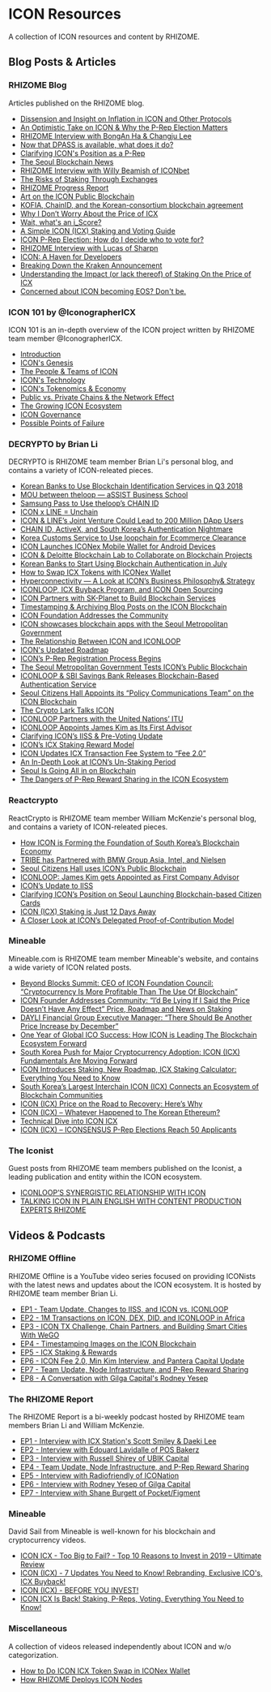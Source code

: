 # ICON Resources
A collection of ICON resources and content by RHIZOME.

## Blog Posts & Articles

### RHIZOME Blog
Articles published on the RHIZOME blog.
* [Dissension and Insight on Inflation in ICON and Other Protocols](https://rhizomeicx.com/inflation-funding/)
* [An Optimistic Take on ICON & Why the P-Rep Election Matters](https://rhizomeicx.com/an-optimistic-take-on-icon-why-the-p-rep-election-matters/)
* [RHIZOME Interview with BongAn Ha & Changju Lee](https://rhizomeicx.com/rhizome-interview-with-bong-changju/)
* [Now that DPASS is available, what does it do?](https://rhizomeicx.com/now-that-dpass-is-available-what-does-it-do/)
* [Clarifying ICON's Position as a P-Rep](https://rhizomeicx.com/clarifying-icons-position-as-a-p-rep/)
* [The Seoul Blockchain News](https://rhizomeicx.com/the-seoul-blockchain-news/)
* [RHIZOME Interview with Willy Beamish of ICONbet](https://rhizomeicx.com/rhizome-interview-with-willy-beamish-of-iconbet/)
* [The Risks of Staking Through Exchanges](https://rhizomeicx.com/the-risks-of-staking-through-exchanges/)
* [RHIZOME Progress Report](https://rhizomeicx.com/rhizome-progress-report/)
* [Art on the ICON Public Blockchain](https://rhizomeicx.com/art-on-the-icon-blockchain/)
* [KOFIA, ChainID, and the Korean-consortium blockchain agreement](https://rhizomeicx.com/kofia-chainid-and-the-korean-consortium-blockchain-agreement/)
* [Why I Don’t Worry About the Price of ICX](https://rhizomeicx.com/why-i-dont-worry-about-the-price-of-icx/)
* [Wait, what's an i_Score?](https://rhizomeicx.com/wait-whats-i_score/)
* [A Simple ICON (ICX) Staking and Voting Guide](https://rhizomeicx.com/a-simple-icon-staking-and-voting-guide/)
* [ICON P-Rep Election: How do I decide who to vote for?](https://rhizomeicx.com/icon-p-rep-election-how-do-i-decide-who-to-vote-for/)
* [RHIZOME Interview with Lucas of Sharpn](https://rhizomeicx.com/rhizome-interview-with-lucas-of-sharpn/)
* [ICON: A Haven for Developers](https://rhizomeicx.com/icon-a-haven-for-developers/)
* [Breaking Down the Kraken Announcement](https://rhizomeicx.com/unleash-the-kraken/)
* [Understanding the Impact (or lack thereof) of Staking On the Price of ICX](https://rhizomeicx.com/understanding-the-impact-or-lack-thereof-of-staking-on-the-price-of-icx/)
* [Concerned about ICON becoming EOS? Don't be.](https://rhizomeicx.com/concerned-about-icon-becoming-eos-dont-be/)

### ICON 101 by @IconographerICX
ICON 101 is an in-depth overview of the ICON project written by RHIZOME team member @IconographerICX.
* [Introduction](https://rhizomeicx.com/icon-101-introduction/)
* [ICON's Genesis](https://rhizomeicx.com/icon-101-icons-genesis/)
* [The People & Teams of ICON](https://rhizomeicx.com/icon-101-the-people-team/)
* [ICON's Technology](https://rhizomeicx.com/icon-101-icons-technology/)
* [ICON's Tokenomics & Economy](https://rhizomeicx.com/icon-101-icon-tokenomics-economy/)
* [Public vs. Private Chains & the Network Effect](https://rhizomeicx.com/icon-101-public-vs-private-chains-the-network-effect/)
* [The Growing ICON Ecosystem](https://rhizomeicx.com/icon-101-the-growing-icon-ecosystem/)
* [ICON Governance](https://rhizomeicx.com/icon-101-icon-governance/)
* [Possible Points of Failure](https://medium.com/@iconographicx/icon-101-part-9-possible-points-of-failure-ff56b6574da6)

### DECRYPTO by Brian Li
DECRYPTO is RHIZOME team member Brian Li's personal blog, and contains a variety of ICON-releated pieces.
* [Korean Banks to Use Blockchain Identification Services in Q3 2018](https://decrypto.net/korean-banks-to-use-blockchain-identification-services-in-q3-2018/?source=github)
* [MOU between theloop — aSSIST Business School](https://decrypto.net/mou-between-theloop-assist-business-school/?source=github)
* [Samsung Pass to Use theloop’s CHAIN ID](https://decrypto.net/samsung-pass-to-use-theloops-chain-id/?source=github)
* [ICON x LINE = Unchain](https://decrypto.net/icon-x-line-unchain/?source=github)
* [ICON & LINE’s Joint Venture Could Lead to 200 Million DApp Users](https://decrypto.net/icon-lines-joint-venture-could-lead-to-200-million-dapp-users/)
* [CHAIN ID, ActiveX, and South Korea’s Authentication Nightmare](https://decrypto.net/chain-id-and-south-koreas-authentication-nightmare/?source=github)
* [Korea Customs Service to Use loopchain for Ecommerce Clearance](https://decrypto.net/korea-customs-service-to-use-loopchain-for-ecommerce-clearance/?source=github)
* [ICON Launches ICONex Mobile Wallet for Android Devices](https://decrypto.net/icon-launches-iconex-mobile-wallet-for-android-devices/?source=github)
* [ICON & Deloitte Blockchain Lab to Collaborate on Blockchain Projects](https://decrypto.net/icon-deloitte-blockchain-lab-to-collaborate-on-blockchain-projects/?source=github)
* [Korean Banks to Start Using Blockchain Authentication in July](https://decrypto.net/korean-banks-to-start-using-blockchain-authentication-in-july/)
* [How to Swap ICX Tokens with ICONex Wallet](https://decrypto.net/how-to-swap-icx-tokens-with-iconex-wallet/?source=github)
* [Hyperconnectivity — A Look at ICON’s Business Philosophy& Strategy](https://decrypto.net/hyperconnectivity-a-look-at-icons-business-philosophy-strategy/?source=github)
* [ICONLOOP, ICX Buyback Program, and ICON Open Sourcing](https://decrypto.net/iconloop-icx-buyback-program-and-icon-open-sourcing/?source=github)
* [ICON Partners with SK-Planet to Build Blockchain Services](https://decrypto.net/icon-partners-with-sk-planet-to-build-blockchain-services/?source=github)
* [Timestamping & Archiving Blog Posts on the ICON Blockchain](https://decrypto.net/timestamping-archiving-blog-posts-on-the-icon-blockchain/?source=github)
* [ICON Foundation Addresses the Community](https://decrypto.net/icon-foundation-addresses-the-community/?source=github)
* [ICON showcases blockchain apps with the Seoul Metropolitan Government](https://decrypto.net/icon-showcases-blockchain-apps-with-the-seoul-metropolitan-government/)
* [The Relationship Between ICON and ICONLOOP](https://decrypto.net/the-relationship-between-icon-and-iconloop/?source=github)
* [ICON's Updated Roadmap](https://decrypto.net/icons-updated-roadmap/?source=github)
* [ICON’s P-Rep Registration Process Begins](https://decrypto.net/icons-p-rep-registration-process-begins/?source=github)
* [The Seoul Metropolitan Government Tests ICON’s Public Blockchain](https://decrypto.net/the-seoul-metropolitan-government-tests-icons-public-blockchain/?source=github)
* [ICONLOOP & SBI Savings Bank Releases Blockchain-Based Authentication Service](https://decrypto.net/iconloop-sbi-savings-bank-releases-blockchain-based-authentication-service/?source=github)
* [Seoul Citizens Hall Appoints its “Policy Communications Team” on the ICON Blockchain](https://decrypto.net/seoul-citizens-hall-appoints-its-policy-communications-team-on-the-icon-blockchain/?source=github)
* [The Crypto Lark Talks ICON](https://decrypto.net/the-crypto-lark-talks-icon/)
* [ICONLOOP Partners with the United Nations’ ITU](https://decrypto.net/iconloop-partners-with-the-united-nations-itu/?source=github)
* [ICONLOOP Appoints James Kim as Its First Advisor](https://decrypto.net/iconloop-appoints-james-kim-as-its-first-advisor/?source=github)
* [Clarifying ICON’s IISS & Pre-Voting Update](https://decrypto.net/clarifying-icons-iiss-pre-voting-update/?source=github)
* [ICON’s ICX Staking Reward Model](https://decrypto.net/icons-icx-staking-reward-model/?source=github)
* [ICON Updates ICX Transaction Fee System to “Fee 2.0”](https://decrypto.net/icon-updates-icx-transaction-fee-system-to-fee-2-0/?source=github)
* [An In-Depth Look at ICON’s Un-Staking Period](https://decrypto.net/an-in-depth-look-at-icons-un-staking-period/?source=github)
* [Seoul Is Going All in on Blockchain](https://decrypto.net/seoul-is-going-all-in-on-blockchain/?source=github)
* [The Dangers of P-Rep Reward Sharing in the ICON Ecosystem](https://decrypto.net/the-dangers-of-p-rep-reward-sharing-in-the-icon-ecosystem/)

### Reactcrypto
ReactCrypto is RHIZOME team member William McKenzie's personal blog, and contains a variety of ICON-releated pieces.
* [How ICON is Forming the Foundation of South Korea’s Blockchain Economy](https://reactcrypto.net/how-icon-is-forming-the-foundation-of-south-koreas-blockchain-economy/)
* [TRIBE has Partnered with BMW Group Asia, Intel, and Nielsen](https://reactcrypto.net/tribe-has-partnered-with-bmw-group-asia-intel-and-nielsen/)
* [Seoul Citizens Hall uses ICON’s Public Blockchain](https://reactcrypto.net/seoul-citizens-hall-uses-icons-public-blockchain/)
* [ICONLOOP: James Kim gets Appointed as First Company Advisor](https://reactcrypto.net/iconloop-james-kim/)
* [ICON’s Update to IISS](https://reactcrypto.net/icons-update-to-iiss/)
* [Clarifying ICON’s Position on Seoul Launching Blockchain-based Citizen Cards](https://reactcrypto.net/clarifying-icons-position-on-seoul-launching-blockchain-based-citizen-cards/)
* [ICON (ICX) Staking is Just 12 Days Away](https://reactcrypto.net/icon-icx-staking/)
* [A Closer Look at ICON’s Delegated Proof-of-Contribution Model](https://reactcrypto.net/icons-delegated-proof-of-contribution-model/)

### Mineable
Mineable.com is RHIZOME team member Mineable's website, and contains a wide variety of ICON related posts.
* [Beyond Blocks Summit: CEO of ICON Foundation Council: “Cryptocurrency Is More Profitable Than The Use Of Blockchain”](https://mineable.com/beyond-blocks-summit-ceo-of-icon-foundation-council-cryptocurrency-is-more-profitable-than-the-use-of-blockchain/)
* [ICON Founder Addresses Community: “I’d Be Lying If I Said the Price Doesn’t Have Any Effect” Price, Roadmap and News on Staking](https://mineable.com/icon-founder-addresses-community-id-be-lying-if-i-said-the-price-doesnt-have-any-effect-price-roadmap-and-news-on-staking/)
* [DAYLI Financial Group Executive Manager: “There Should Be Another Price Increase by December”](https://mineable.com/dayli-financial-group-executive-manager-there-should-be-another-price-increase-by-december/)
* [One Year of Global ICO Success: How ICON is Leading The Blockchain Ecosystem Forward](https://mineable.com/one-year-of-global-ico-success-how-icon-is-leading-blockchain-ecosystem-forward/)
* [South Korea Push for Major Cryptocurrency Adoption: ICON (ICX) Fundamentals Are Moving Forward](https://mineable.com/south-korea-push-for-major-crypto-adoption-icon-icx-fundamentals-are-moving-forward/)
* [ICON Introduces Staking, New Roadmap, ICX Staking Calculator: Everything You Need to Know](https://mineable.com/icon-introduces-staking-new-roadmap-icx-staking-calculator-everything-you-need-to-know/)
* [South Korea’s Largest Interchain ICON (ICX) Connects an Ecosystem of Blockchain Communities](https://mineable.com/south-koreas-largest-interchain-icon-icx-connects-an-ecosystem-of-blockchain-communities/)
* [ICON (ICX) Price on the Road to Recovery: Here’s Why](https://mineable.com/icon-icx-price-on-the-road-to-recovery-heres-why/)
* [ICON (ICX) – Whatever Happened to The Korean Ethereum?](https://mineable.com/icon-icx-whatever-happened-to-the-korean-ethereum/)
* [Technical Dive into ICON ICX](https://mineable.com/technical-dive-into-icon-icx/)
* [ICON (ICX) – ICONSENSUS P-Rep Elections Reach 50 Applicants](https://mineable.com/icon-icx-iconsensus-p-rep-elections-reach-50-applicants/)

### The Iconist
Guest posts from RHIZOME team members published on the Iconist, a leading publication and entity within the ICON ecosystem.
* [ICONLOOP’S SYNERGISTIC RELATIONSHIP WITH ICON](https://theicon.ist/2019/06/25/iconloops-synergistic-relationship-with-icon/)
* [TALKING ICON IN PLAIN ENGLISH WITH CONTENT PRODUCTION EXPERTS RHIZOME](https://theicon.ist/2019/07/18/talking-icon-in-plain-english-with-content-production-experts-rhizome/)

## Videos & Podcasts

### RHIZOME Offline
RHIZOME Offline is a YouTube video series focused on providing ICONists with the latest news and updates about the ICON ecosystem. It is hosted by RHIZOME team member Brian Li.
* [EP1 - Team Update, Changes to IISS, and ICON vs. ICONLOOP](https://www.youtube.com/watch?v=0QX7VuqC1xw)
* [EP2 - 1M Transactions on ICON, DEX, DID, and ICONLOOP in Africa](https://www.youtube.com/watch?v=7aRhMneKXWM)
* [EP3 - ICON TX Challenge, Chain Partners, and Building Smart Cities With WeGO](https://www.youtube.com/watch?v=h6wAAOPMcgM)
* [EP4 - Timestamping Images on the ICON Blockchain](https://www.youtube.com/watch?v=AK5r-1gwMN8)
* [EP5 - ICX Staking & Rewards](https://www.youtube.com/watch?v=brHPoABY8sI)
* [EP6 - ICON Fee 2.0, Min Kim Interview, and Pantera Capital Update](https://www.youtube.com/watch?v=luWU9_XhCDI)
* [EP7 - Team Update, Node Infrastructure, and P-Rep Reward Sharing](https://www.youtube.com/watch?v=DCjAn5bQxHM&t=2s)
* [EP8 - A Conversation with Gilga Capital's Rodney Yesep](https://www.youtube.com/watch?v=HxV-HblnHZc&t=72s)

### The RHIZOME Report
The RHIZOME Report is a bi-weekly podcast hosted by RHIZOME team members Brian Li and William McKenzie.
* [EP1 - Interview with ICX Station's Scott Smiley & Daeki Lee](https://rhizomeicx.com/the-rhizome-report-episode-1/)
* [EP2 - Interview with Edouard Lavidalle of POS Bakerz](https://rhizomeicx.com/the-rhizome-report-episode-2/)
* [EP3 - Interview with Russell Shirey of UBIK Capital](https://rhizomeicx.com/the-rhizome-report-episode-3-w-russell-shirey-of-ubik-capital/)
* [EP4 - Team Update, Node Infrastructure, and P-Rep Reward Sharing](https://open.spotify.com/episode/2xeHeQLfPnNMB9cQWo7pgZ?si=mBtVLQmpQoig6vnRYYkEPw)
* [EP5 - Interview with Radiofriendly of ICONation](https://rhizomeicx.com/the-rhizome-report-episode-5-a-chat-with-radiofriendly-of-iconation/)
* [EP6 - Interview with Rodney Yesep of Gilga Capital](https://open.spotify.com/episode/3CWeP2Fj1NrvTBedv3gdWN?si=3K9jA-t2TtiHa5WtEEtsRw)
* [EP7 - Interview with Shane Burgett of Pocket/Figment](https://rhizomeicx.com/the-rhizome-report-episode/)

### Mineable
David Sail from Mineable is well-known for his blockchain and cryptocurrency videos.
* [ICON ICX - Too Big to Fail? - Top 10 Reasons to Invest in 2019 – Ultimate Review](https://www.youtube.com/watch?v=QLAnYhWiet4)
* [ICON (ICX) - 7 Updates You Need to Know! Rebranding, Exclusive ICO's, ICX Buyback!](https://www.youtube.com/watch?v=IazDgKkcsJU)
* [ICON (ICX) - BEFORE YOU INVEST!](https://www.youtube.com/watch?v=015t8_-yvos)
* [ICON ICX Is Back! Staking, P-Reps, Voting. Everything You Need to Know!](https://www.youtube.com/watch?v=F6VvxBX5oWU)

### Miscellaneous
A collection of videos released independently about ICON and w/o categorization.
* [How to Do ICON ICX Token Swap in ICONex Wallet](https://www.youtube.com/watch?v=sETP80sCTDY&t=538s)
* [How RHIZOME Deploys ICON Nodes](https://www.youtube.com/watch?v=-Ttj_dBWI8g&t=8s)

